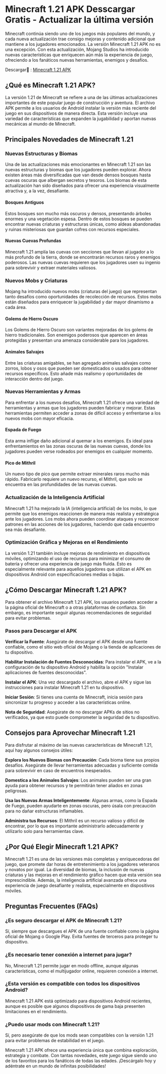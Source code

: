 # Minecraft 1.21 APK Desscargar Gratis - Actualizar la última versión
Minecraft continúa siendo uno de los juegos más populares del mundo, y cada nueva actualización trae consigo mejoras y contenido adicional que mantiene a los jugadores emocionados. La versión Minecraft 1.21 APK no es una excepción. Con esta actualización, Mojang Studios ha introducido nuevas características que enriquecen aún más la experiencia de juego, ofreciendo a los fanáticos nuevas herramientas, enemigos y desafíos.

Descargar👋 : [Minecraft 1.21 APK](https://minecraft-1-21-apk.modilimitado.io)

## ¿Qué es Minecraft 1.21 APK?
La versión 1.21 de Minecraft se refiere a una de las últimas actualizaciones importantes de este popular juego de construcción y aventura. El archivo APK permite a los usuarios de Android instalar la versión más reciente del juego en sus dispositivos de manera directa. Esta versión incluye una variedad de características que expanden la jugabilidad y aportan nuevas mecánicas al mundo de Minecraft.

## Principales Novedades de Minecraft 1.21
###  Nuevas Estructuras y Biomas
Una de las actualizaciones más emocionantes en Minecraft 1.21 son las nuevas estructuras y biomas que los jugadores pueden explorar. Ahora existen áreas más diversificadas que van desde densos bosques hasta cuevas oscuras que albergan secretos y tesoros. Los biomas de esta actualización han sido diseñados para ofrecer una experiencia visualmente atractiva y, a la vez, desafiante.

#### Bosques Antiguos
Estos bosques son mucho más oscuros y densos, presentando árboles enormes y una vegetación espesa. Dentro de estos bosques se pueden encontrar nuevas criaturas y estructuras únicas, como aldeas abandonadas y ruinas misteriosas que guardan cofres con recursos especiales.

#### Nuevas Cuevas Profundas
Minecraft 1.21 amplía las cuevas con secciones que llevan al jugador a lo más profundo de la tierra, donde se encontrarán recursos raros y enemigos poderosos. Las nuevas cuevas requieren que los jugadores usen su ingenio para sobrevivir y extraer materiales valiosos.

### Nuevos Mobs y Criaturas
Mojang ha introducido nuevos mobs (criaturas del juego) que representan tanto desafíos como oportunidades de recolección de recursos. Estos mobs están diseñados para enriquecer la jugabilidad y dar mayor dinamismo a cada área.

#### Golems de Hierro Oscuro
Los Golems de Hierro Oscuro son variantes mejoradas de los golems de hierro tradicionales. Son enemigos poderosos que aparecen en áreas protegidas y presentan una amenaza considerable para los jugadores.

#### Animales Salvajes
Entre las criaturas amigables, se han agregado animales salvajes como zorros, lobos y osos que pueden ser domesticados o usados para obtener recursos específicos. Esto añade más realismo y oportunidades de interacción dentro del juego.

### Nuevas Herramientas y Armas
Para enfrentar a los nuevos desafíos, Minecraft 1.21 ofrece una variedad de herramientas y armas que los jugadores pueden fabricar y mejorar. Estas herramientas permiten acceder a zonas de difícil acceso y enfrentarse a los nuevos mobs con mayor eficacia.

#### Espada de Fuego
Esta arma inflige daño adicional al quemar a los enemigos. Es ideal para enfrentamientos en las zonas oscuras de las nuevas cuevas, donde los jugadores pueden verse rodeados por enemigos en cualquier momento.

#### Pico de Mithril
Un nuevo tipo de pico que permite extraer minerales raros mucho más rápido. Fabricarlo requiere un nuevo recurso, el Mithril, que solo se encuentra en las profundidades de las nuevas cuevas.

### Actualización de la Inteligencia Artificial
Minecraft 1.21 ha mejorado la IA (inteligencia artificial) de los mobs, lo que permite que los enemigos reaccionen de manera más realista y estratégica ante los jugadores. Los mobs ahora pueden coordinar ataques y reconocer patrones en las acciones de los jugadores, haciendo que cada encuentro sea más desafiante.

### Optimización Gráfica y Mejoras en el Rendimiento
La versión 1.21 también incluye mejoras de rendimiento en dispositivos móviles, optimizando el uso de recursos para minimizar el consumo de batería y ofrecer una experiencia de juego más fluida. Esto es especialmente relevante para aquellos jugadores que utilizan el APK en dispositivos Android con especificaciones medias o bajas.

## ¿Cómo Descargar Minecraft 1.21 APK?
Para obtener el archivo Minecraft 1.21 APK, los usuarios pueden acceder a la página oficial de Minecraft o a otras plataformas de confianza. Sin embargo, es importante seguir algunas recomendaciones de seguridad para evitar problemas.

### Pasos para Descargar el APK

**Verificar la Fuente**: Asegúrate de descargar el APK desde una fuente confiable, como el sitio web oficial de Mojang o la tienda de aplicaciones de tu dispositivo.

**Habilitar Instalación de Fuentes Desconocidas**: Para instalar el APK, ve a la configuración de tu dispositivo Android y habilita la opción "Instalar aplicaciones de fuentes desconocidas".

**Instalar el APK**: Una vez descargado el archivo, abre el APK y sigue las instrucciones para instalar Minecraft 1.21 en tu dispositivo.

**Iniciar Sesión**: Si tienes una cuenta de Minecraft, inicia sesión para sincronizar tu progreso y acceder a las características online.

**Nota de Seguridad**: Asegúrate de no descargar APKs de sitios no verificados, ya que esto puede comprometer la seguridad de tu dispositivo.

## Consejos para Aprovechar Minecraft 1.21
Para disfrutar al máximo de las nuevas características de Minecraft 1.21, aquí hay algunos consejos útiles:

**Explora los Nuevos Biomas con Precaución**: Cada bioma tiene sus propios desafíos. Asegúrate de llevar herramientas adecuadas y suficiente comida para sobrevivir en caso de encuentros inesperados.

**Domestica a los Animales Salvajes**: Los animales pueden ser una gran ayuda para obtener recursos y te permitirán tener aliados en zonas peligrosas.

**Usa las Nuevas Armas Inteligentemente**: Algunas armas, como la Espada de Fuego, pueden ayudarte en zonas oscuras, pero úsala con precaución para no dañar estructuras inflamables.

**Administra tus Recursos**: El Mithril es un recurso valioso y difícil de encontrar, por lo que es importante administrarlo adecuadamente y utilizarlo solo para herramientas clave.

## ¿Por Qué Elegir Minecraft 1.21 APK?
Minecraft 1.21 es una de las versiones más completas y enriquecedoras del juego, que promete dar horas de entretenimiento a los jugadores veteranos y novatos por igual. La diversidad de biomas, la inclusión de nuevas criaturas y las mejoras en el rendimiento gráfico hacen que esta versión sea imprescindible. Además, la inteligencia artificial avanzada ofrece una experiencia de juego desafiante y realista, especialmente en dispositivos móviles.

## Preguntas Frecuentes (FAQs)

### ¿Es seguro descargar el APK de Minecraft 1.21?
Sí, siempre que descargues el APK de una fuente confiable como la página oficial de Mojang o Google Play. Evita fuentes de terceros para proteger tu dispositivo.

### ¿Es necesario tener conexión a internet para jugar?
No, Minecraft 1.21 permite jugar en modo offline, aunque algunas características, como el multijugador online, requieren conexión a internet.

### ¿Esta versión es compatible con todos los dispositivos Android?
Minecraft 1.21 APK está optimizado para dispositivos Android recientes, aunque es posible que algunos dispositivos de gama baja presenten limitaciones en el rendimiento.

### ¿Puedo usar mods con Minecraft 1.21?
Sí, pero asegúrate de que los mods sean compatibles con la versión 1.21 para evitar problemas de estabilidad en el juego.

Minecraft 1.21 APK ofrece una experiencia única que combina exploración, estrategia y combate. Con tantas novedades, este juego sigue siendo uno de los favoritos para los fanáticos de todas las edades. ¡Descárgalo hoy y adéntrate en un mundo de infinitas posibilidades!
